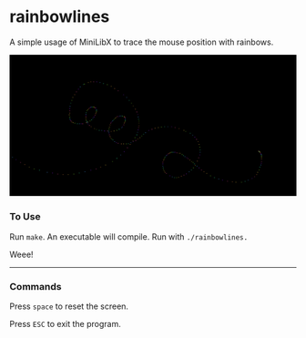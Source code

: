 # rainbowlines
A simple usage of MiniLibX to trace the mouse position with rainbows.

![screenshot1](https://github.com/tasertasertaser/rainbowlines/blob/master/screenshots/rainbowlines_demo.png)

### To Use
Run `make`. An executable will compile.
Run with `./rainbowlines.`

Weee!

---
### Commands

Press `space` to reset the screen.

Press `ESC` to exit the program.
